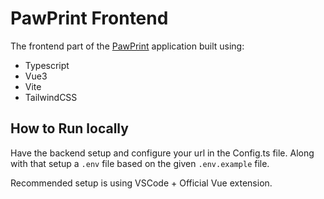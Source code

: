 # PawPrint Frontend

The frontend part of the [PawPrint]() application built using:

- Typescript
- Vue3
- Vite
- TailwindCSS

## How to Run locally

Have the backend setup and configure your
url in the Config.ts file. Along with that setup a `.env` file based on the given `.env.example` file.

Recommended setup is using VSCode + Official Vue extension.
